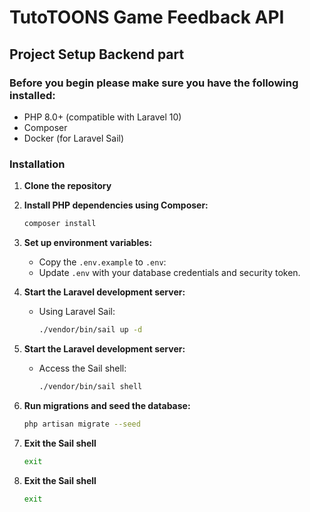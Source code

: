 # TutoTOONS Game Feedback API

## Project Setup Backend part

### Before you begin please make sure you have the following installed:
- PHP 8.0+ (compatible with Laravel 10)
- Composer
- Docker (for Laravel Sail)

### Installation

1. **Clone the repository**

2. **Install PHP dependencies using Composer:**
   ```bash
   composer install
   ```
   
3. **Set up environment variables:**
    - Copy the `.env.example` to `.env`:
    - Update `.env` with your database credentials and security token.

4. **Start the Laravel development server:**
    - Using Laravel Sail:
      ```bash
      ./vendor/bin/sail up -d
      ```

5. **Start the Laravel development server:**
   - Access the Sail shell:
     ```bash
     ./vendor/bin/sail shell
     ```
    
6. **Run migrations and seed the database:**
   ```bash
   php artisan migrate --seed
   ```

6. **Exit the Sail shell**
   ```bash
   exit
   ```

6. **Exit the Sail shell**
   ```bash
   exit
   ```
